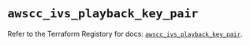 # `awscc_ivs_playback_key_pair`

Refer to the Terraform Registory for docs: [`awscc_ivs_playback_key_pair`](https://registry.terraform.io/providers/hashicorp/awscc/0.70.0/docs/resources/ivs_playback_key_pair).
